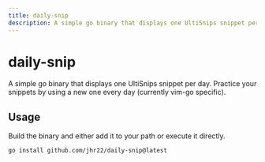 ```yaml
---
title: daily-snip
description: A simple go binary that displays one UltiSnips snippet per day. Practice your snippets by using a new one every day (currently vim-go specific).
---
```


# daily-snip

A simple go binary that displays one UltiSnips snippet per day. Practice your snippets by using a new one every day (currently vim-go specific).

## Usage

Build the binary and either add it to your path or execute it directly.

```
go install github.com/jhr22/daily-snip@latest
```

